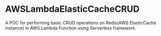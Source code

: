 # AWSLambdaElasticCacheCRUD
A POC for performing basic CRUD operations on Redis(AWS ElasticCache instance) in AWS Lambda Function using Serverless framework.
